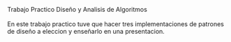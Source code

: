 <br><br>
Trabajo Practico Diseño y Analisis de Algoritmos
<br><br>
En este trabajo practico tuve que hacer tres implementaciones de patrones de diseño a eleccion y enseñarlo en una presentacion. 
